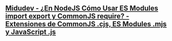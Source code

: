 ## [Midudev - ¿En NodeJS Cómo Usar ES Modules import export y CommonJS require? - Extensiones de CommonJS .cjs, ES Modules .mjs y JavaScript .js](https://www.youtube.com/watch?v=yB4n_K7dZV8&t=1968s)
